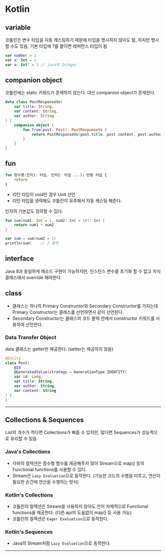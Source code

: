 # Kotlin

## variable
코틀린은 변수 타입을 자동 캐스팅하기 때문에 타입을 명시하지 않아도 됨, 하지만 명시할 수도 있음, 기본 타입에 ?를 붙이면 레퍼런스 타입이 됨
```kotlin
var number = 1
var a: Int = 1
var a: Int? = 1 // java의 Integer
```

## companion object
코틀린에는 static 키워드가 존재하지 않는다. 대신 companion object가 존재한다.
```kotlin
data class PostResponseVo(
    var title: String,
    var content: String,
    var author: String
) {
    companion object {
        fun from(post: Post): PostResponseVo {
            return PostResponseVo(post.title, post.content, post.author)
        }
    }
}
```

## fun
```kotlin
fun 함수명(인자1: 타입, 인자2: 타입 ...): 반환 타입 {
    return 
}
```
* 리턴 타입이 void인 경우 Unit 선언
* 리턴 타입을 생략해도 코틀린이 유추해서 자동 캐스팅 해준다.

인자의 기본값도 정의할 수 있다.
```kotlin
fun sum(num1: Int = 1, num2: Int = 10): Int {
    return num1 + num2
}

var sum = sum(num2 = 1)
println(sum)    // 2 출력
```

## interface
Java 8과 동일하게 메소드 구현이 가능하지만, 인스턴스 변수를 초기화 할 수 없고 자식 클래스에서 override 해야한다.

## class
* 클래스는 하나의 Primary Constructor와 Secondary Constructor를 가지는데 Primary Constructor는 클래스를 선언하면서 같이 선언한다.
* Secondary Constructor는 클래스의 코드 블럭 안에서 constructor 키워드를 사용하여 선언한다.

### Data Transfer Object
data 클래스는 getter만 제공한다. (setter는 제공하지 않음)
```kotlin
@Entity
class Post(
    @Id
    @GeneratedValue(strategy = GenerationType.IDENTITY)
    var id: Long,
    var title: String,
    var author: String,
    var content: String
) {
}
```

---

## Collections & Sequences
List의 개수가 적다면 Collections가 빠를 수 있지만, 많다면 Sequences가 성능적으로 유리할 수 있음.

### Java's Collections
* 자바의 컬렉션은 함수형 함수를 제공해주지 않아 Stream으로 map() 등의 Functional functions를 사용할 수 있다.
* Stream은 ```Lazy Evaluation```으로 동작한다. (가능한 코드의 수행을 미루고, 연산이 필요한 순간에 연산을 수행하는 방식)

### Kotlin's Collections
* 코틀린의 컬렉션은 Stream을 사용하지 않아도 언어 자체적으로 Functional functions을 제공한다. (다른 api의 도움없이 map() 등 사용 가능)
* 코틀린의 컬렉션은 ```Eager Evaluation```으로 동작한다.

### Kotlin's Sequences
* Java의 Stream처럼 ```Lazy Evaluation```으로 동작한다.

---


